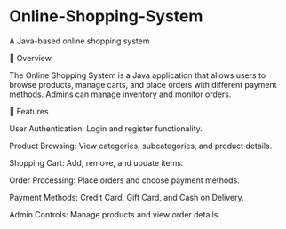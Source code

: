 # Online-Shopping-System
A Java-based online shopping system

📌 Overview

The Online Shopping System is a Java application that allows users to browse products, manage carts, and place orders with different payment methods. Admins can manage inventory and monitor orders.

🚀 Features

User Authentication: Login and register functionality.

Product Browsing: View categories, subcategories, and product details.

Shopping Cart: Add, remove, and update items.

Order Processing: Place orders and choose payment methods.

Payment Methods: Credit Card, Gift Card, and Cash on Delivery.

Admin Controls: Manage products and view order details.
